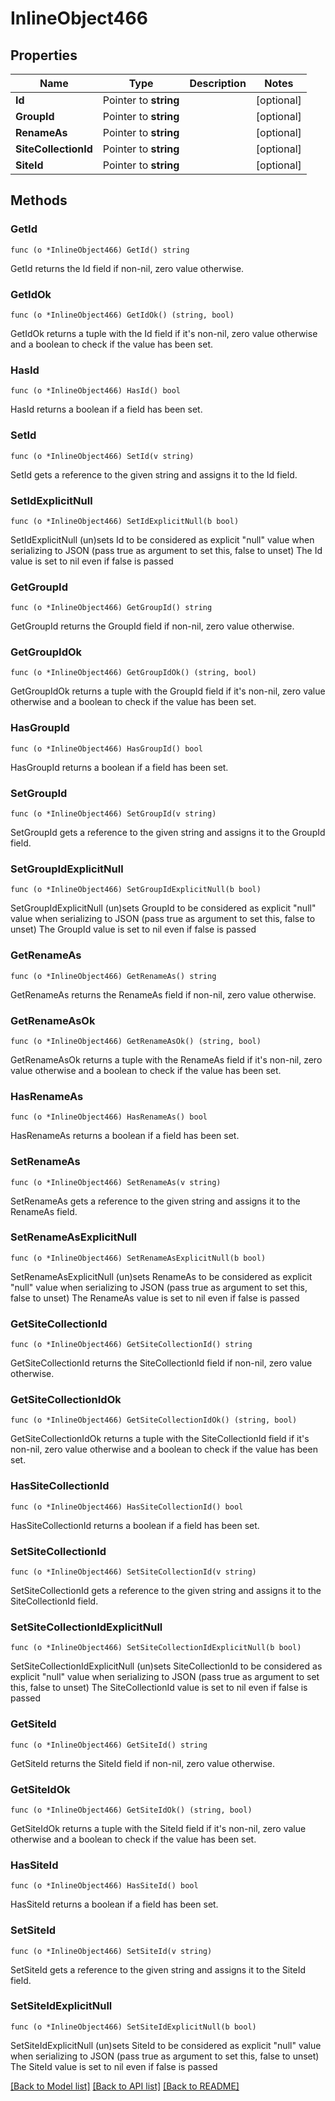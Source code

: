# InlineObject466

## Properties

Name | Type | Description | Notes
------------ | ------------- | ------------- | -------------
**Id** | Pointer to **string** |  | [optional] 
**GroupId** | Pointer to **string** |  | [optional] 
**RenameAs** | Pointer to **string** |  | [optional] 
**SiteCollectionId** | Pointer to **string** |  | [optional] 
**SiteId** | Pointer to **string** |  | [optional] 

## Methods

### GetId

`func (o *InlineObject466) GetId() string`

GetId returns the Id field if non-nil, zero value otherwise.

### GetIdOk

`func (o *InlineObject466) GetIdOk() (string, bool)`

GetIdOk returns a tuple with the Id field if it's non-nil, zero value otherwise
and a boolean to check if the value has been set.

### HasId

`func (o *InlineObject466) HasId() bool`

HasId returns a boolean if a field has been set.

### SetId

`func (o *InlineObject466) SetId(v string)`

SetId gets a reference to the given string and assigns it to the Id field.

### SetIdExplicitNull

`func (o *InlineObject466) SetIdExplicitNull(b bool)`

SetIdExplicitNull (un)sets Id to be considered as explicit "null" value
when serializing to JSON (pass true as argument to set this, false to unset)
The Id value is set to nil even if false is passed
### GetGroupId

`func (o *InlineObject466) GetGroupId() string`

GetGroupId returns the GroupId field if non-nil, zero value otherwise.

### GetGroupIdOk

`func (o *InlineObject466) GetGroupIdOk() (string, bool)`

GetGroupIdOk returns a tuple with the GroupId field if it's non-nil, zero value otherwise
and a boolean to check if the value has been set.

### HasGroupId

`func (o *InlineObject466) HasGroupId() bool`

HasGroupId returns a boolean if a field has been set.

### SetGroupId

`func (o *InlineObject466) SetGroupId(v string)`

SetGroupId gets a reference to the given string and assigns it to the GroupId field.

### SetGroupIdExplicitNull

`func (o *InlineObject466) SetGroupIdExplicitNull(b bool)`

SetGroupIdExplicitNull (un)sets GroupId to be considered as explicit "null" value
when serializing to JSON (pass true as argument to set this, false to unset)
The GroupId value is set to nil even if false is passed
### GetRenameAs

`func (o *InlineObject466) GetRenameAs() string`

GetRenameAs returns the RenameAs field if non-nil, zero value otherwise.

### GetRenameAsOk

`func (o *InlineObject466) GetRenameAsOk() (string, bool)`

GetRenameAsOk returns a tuple with the RenameAs field if it's non-nil, zero value otherwise
and a boolean to check if the value has been set.

### HasRenameAs

`func (o *InlineObject466) HasRenameAs() bool`

HasRenameAs returns a boolean if a field has been set.

### SetRenameAs

`func (o *InlineObject466) SetRenameAs(v string)`

SetRenameAs gets a reference to the given string and assigns it to the RenameAs field.

### SetRenameAsExplicitNull

`func (o *InlineObject466) SetRenameAsExplicitNull(b bool)`

SetRenameAsExplicitNull (un)sets RenameAs to be considered as explicit "null" value
when serializing to JSON (pass true as argument to set this, false to unset)
The RenameAs value is set to nil even if false is passed
### GetSiteCollectionId

`func (o *InlineObject466) GetSiteCollectionId() string`

GetSiteCollectionId returns the SiteCollectionId field if non-nil, zero value otherwise.

### GetSiteCollectionIdOk

`func (o *InlineObject466) GetSiteCollectionIdOk() (string, bool)`

GetSiteCollectionIdOk returns a tuple with the SiteCollectionId field if it's non-nil, zero value otherwise
and a boolean to check if the value has been set.

### HasSiteCollectionId

`func (o *InlineObject466) HasSiteCollectionId() bool`

HasSiteCollectionId returns a boolean if a field has been set.

### SetSiteCollectionId

`func (o *InlineObject466) SetSiteCollectionId(v string)`

SetSiteCollectionId gets a reference to the given string and assigns it to the SiteCollectionId field.

### SetSiteCollectionIdExplicitNull

`func (o *InlineObject466) SetSiteCollectionIdExplicitNull(b bool)`

SetSiteCollectionIdExplicitNull (un)sets SiteCollectionId to be considered as explicit "null" value
when serializing to JSON (pass true as argument to set this, false to unset)
The SiteCollectionId value is set to nil even if false is passed
### GetSiteId

`func (o *InlineObject466) GetSiteId() string`

GetSiteId returns the SiteId field if non-nil, zero value otherwise.

### GetSiteIdOk

`func (o *InlineObject466) GetSiteIdOk() (string, bool)`

GetSiteIdOk returns a tuple with the SiteId field if it's non-nil, zero value otherwise
and a boolean to check if the value has been set.

### HasSiteId

`func (o *InlineObject466) HasSiteId() bool`

HasSiteId returns a boolean if a field has been set.

### SetSiteId

`func (o *InlineObject466) SetSiteId(v string)`

SetSiteId gets a reference to the given string and assigns it to the SiteId field.

### SetSiteIdExplicitNull

`func (o *InlineObject466) SetSiteIdExplicitNull(b bool)`

SetSiteIdExplicitNull (un)sets SiteId to be considered as explicit "null" value
when serializing to JSON (pass true as argument to set this, false to unset)
The SiteId value is set to nil even if false is passed

[[Back to Model list]](../README.md#documentation-for-models) [[Back to API list]](../README.md#documentation-for-api-endpoints) [[Back to README]](../README.md)


